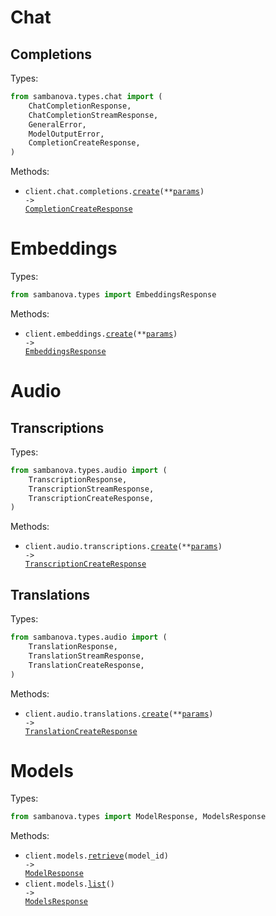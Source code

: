 # Chat

## Completions

Types:

```python
from sambanova.types.chat import (
    ChatCompletionResponse,
    ChatCompletionStreamResponse,
    GeneralError,
    ModelOutputError,
    CompletionCreateResponse,
)
```

Methods:

- <code title="post /chat/completions">client.chat.completions.<a href="./src/sambanova/resources/chat/completions.py">create</a>(\*\*<a href="src/sambanova/types/chat/completion_create_params.py">params</a>) -> <a href="./src/sambanova/types/chat/completion_create_response.py">CompletionCreateResponse</a></code>

# Embeddings

Types:

```python
from sambanova.types import EmbeddingsResponse
```

Methods:

- <code title="post /embeddings">client.embeddings.<a href="./src/sambanova/resources/embeddings.py">create</a>(\*\*<a href="src/sambanova/types/embedding_create_params.py">params</a>) -> <a href="./src/sambanova/types/embeddings_response.py">EmbeddingsResponse</a></code>

# Audio

## Transcriptions

Types:

```python
from sambanova.types.audio import (
    TranscriptionResponse,
    TranscriptionStreamResponse,
    TranscriptionCreateResponse,
)
```

Methods:

- <code title="post /audio/transcriptions">client.audio.transcriptions.<a href="./src/sambanova/resources/audio/transcriptions.py">create</a>(\*\*<a href="src/sambanova/types/audio/transcription_create_params.py">params</a>) -> <a href="./src/sambanova/types/audio/transcription_create_response.py">TranscriptionCreateResponse</a></code>

## Translations

Types:

```python
from sambanova.types.audio import (
    TranslationResponse,
    TranslationStreamResponse,
    TranslationCreateResponse,
)
```

Methods:

- <code title="post /audio/translations">client.audio.translations.<a href="./src/sambanova/resources/audio/translations.py">create</a>(\*\*<a href="src/sambanova/types/audio/translation_create_params.py">params</a>) -> <a href="./src/sambanova/types/audio/translation_create_response.py">TranslationCreateResponse</a></code>

# Models

Types:

```python
from sambanova.types import ModelResponse, ModelsResponse
```

Methods:

- <code title="get /models/{model_id}">client.models.<a href="./src/sambanova/resources/models.py">retrieve</a>(model_id) -> <a href="./src/sambanova/types/model_response.py">ModelResponse</a></code>
- <code title="get /models">client.models.<a href="./src/sambanova/resources/models.py">list</a>() -> <a href="./src/sambanova/types/models_response.py">ModelsResponse</a></code>
